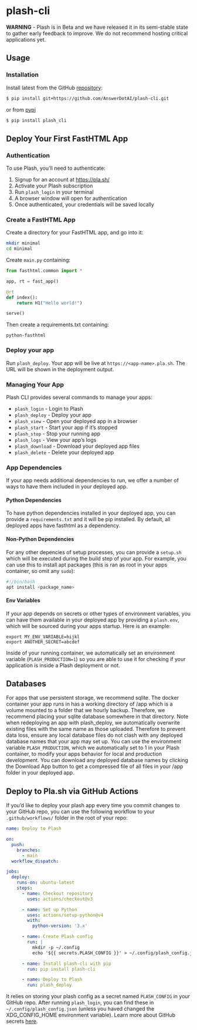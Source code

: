 # plash-cli


<!-- WARNING: THIS FILE WAS AUTOGENERATED! DO NOT EDIT! -->

**WARNING** - Plash is in Beta and we have released it in its
semi-stable state to gather early feedback to improve. We do not
recommend hosting critical applications yet.

## Usage

### Installation

Install latest from the GitHub
[repository](https://github.com/AnswerDotAI/plash_cli):

``` sh
$ pip install git+https://github.com/AnswerDotAI/plash-cli.git
```

or from [pypi](https://pypi.org/project/plash_cli/)

``` sh
$ pip install plash_cli
```

## Deploy Your First FastHTML App

### Authentication

To use Plash, you’ll need to authenticate:

1.  Signup for an account at https://pla.sh/
2.  Activate your Plash subscription
3.  Run `plash_login` in your terminal
4.  A browser window will open for authentication
5.  Once authenticated, your credentials will be saved locally

### Create a FastHTML App

Create a directory for your FastHTML app, and go into it:

``` sh
mkdir minimal
cd minimal
```

Create `main.py` containing:

``` python
from fasthtml.common import *

app, rt = fast_app()

@rt
def index():
    return H1("Hello world!")

serve()
```

Then create a requirements.txt containing:

    python-fasthtml

### Deploy your app

Run `plash_deploy`. Your app will be live at
`https://<app-name>.pla.sh`. The URL will be shown in the deployment
output.

### Managing Your App

Plash CLI provides several commands to manage your apps:

- `plash_login` - Login to Plash
- `plash_deploy` - Deploy your app
- `plash_view` - Open your deployed app in a browser
- `plash_start` - Start your app if it’s stopped
- `plash_stop` - Stop your running app
- `plash_logs` - View your app’s logs
- `plash_download` - Download your deployed app files
- `plash_delete` - Delete your deployed app

### App Dependencies

If your app needs additional dependencies to run, we offer a number of
ways to have them included in your deployed app.

#### Python Dependencies

To have python dependencies installed in your deployed app, you can
provide a `requirements.txt` and it will be pip installed. By default,
all deployed apps have fasthtml as a dependency.

#### Non-Python Dependencies

For any other depencies of setup processes, you can provide a `setup.sh`
which will be executed during the build step of your app. For example,
you can use this to install apt packages (this is ran as root in your
apps container, so omit any `sudo`):

``` bash
#!/bin/bash
apt install <package_name>
```

#### Env Variables

If your app depends on secrets or other types of environment variables,
you can have them available in your deployed app by providing a
`plash.env`, which will be sourced during your apps startup. Here is an
example:

    export MY_ENV_VARIABLE=hijkl
    export ANOTHER_SECRET=abcdef

Inside of your running container, we automatically set an environment
variable (`PLASH_PRODUCTION=1`) so you are able to use it for checking
if your application is inside a Plash deployment or not.

## Databases

For apps that use persistent storage, we recommend sqlite. The docker
container your app runs in has a working directory of /app which is a
volume mounted to a folder that we hourly backup. Therefore, we
recommend placing your sqlite database somewhere in that directory. Note
when redeploying an app with plash_deploy, we automatically overwrite
existing files with the same name as those uploaded. Therefore to
prevent data loss, ensure any local database files do not clash with any
deployed database names that your app may set up. You can use the
environment variable `PLASH_PRODUCTION`, which we automatically set to 1
in your Plash container, to modify your apps behavior for local and
production development. You can download any deployed database names by
clicking the Download App button to get a compressed file of all files
in your /app folder in your deployed app.

## Deploy to Pla.sh via GitHub Actions

If you’d like to deploy your plash app every time you commit changes to
your GitHub repo, you can use the following workflow to your
`.github/workflows/` folder in the root of your repo:

``` yaml
name: Deploy to Plash

on:
  push:
    branches:
      - main
  workflow_dispatch:

jobs:
  deploy:
    runs-on: ubuntu-latest
    steps:
      - name: Checkout repository
        uses: actions/checkout@v3

      - name: Set up Python
        uses: actions/setup-python@v4
        with:
          python-version: '3.x'

      - name: Create Plash config
        run: |
          mkdir -p ~/.config
          echo '${{ secrets.PLASH_CONFIG }}' > ~/.config/plash_config.json

      - name: Install plash-cli with pip
        run: pip install plash-cli

      - name: Deploy to Plash
        run: plash_deploy
```

It relies on storing your plash config as a secret named `PLASH_CONFIG`
in your GitHub repo. After running `plash_login`, you can find these in
`~/.config/plash_config.json` (unless you haved changed the
XDG_CONFIG_HOME environment variable). Learn more about GitHub secrets
[here](https://docs.github.com/en/actions/security-for-github-actions/security-guides/using-secrets-in-github-actions).
